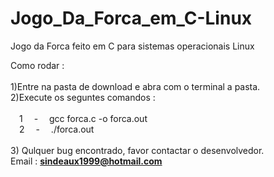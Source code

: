# Jogo_Da_Forca_em_C-Linux
Jogo da Forca feito em C para sistemas operacionais Linux

Como rodar :<br>
  <br>1)Entre na pasta de download e abra com o terminal a pasta.
  <br>2)Execute os seguntes comandos :<br> 
         <br> &emsp;1&emsp;  -&emsp;  gcc forca.c -o forca.out
         <br> &emsp;2&emsp;  -&emsp;  ./forca.out<br>
  <br>3) Qulquer bug encontrado, favor contactar o desenvolvedor.
          <br>Email : <b>sindeaux1999@hotmail.com</b>
          
